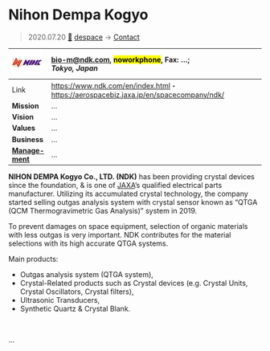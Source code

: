 # Nihon Dempa Kogyo
> 2020.07.20 [🚀](../index/index.md) [despace](index.md) → [Contact](contact.md)

|[![](f/con/n/ndk_logo1_thumb.jpg)](f/con/n/ndk_logo1.png)|<bio-m@ndk.com>, <mark>noworkphone</mark>, Fax: …;<br> *Tokyo, Japan*|
|:--|:--|
|Link|<https://www.ndk.com/en/index.html>・ <https://aerospacebiz.jaxa.jp/en/spacecompany/ndk/>|
|**Mission**|…|
|**Vision**|…|
|**Values**|…|
|**Business**|…|
|**[Manage-<br>ment](mgmt.md)**|…|

**NIHON DEMPA Kogyo Co., LTD. (NDK)** has been providing crystal devices since the foundation, & is one of [JAXA](zz_jaxa.md)’s qualified electrical parts manufacturer. Utilizing its accumulated crystal technology, the company started selling outgas analysis system with crystal sensor known as “QTGA (QCM Thermogravimetric Gas Analysis)” system in 2019.

To prevent damages on space equipment, selection of organic materials with less outgas is very important. NDK contributes for the material selections with its high accurate QTGA systems.

Main products:

   - Outgas analysis system (QTGA system),
   - Crystal-Related products such as Crystal devices (e.g. Crystal Units, Crystal Oscillators, Crystal filters),
   - Ultrasonic Transducers,
   - Synthetic Quartz & Crystal Blank.

<p style="page-break-after:always"> </p>

…

